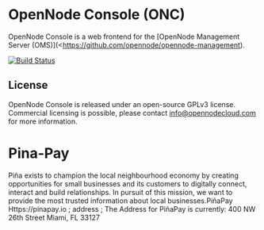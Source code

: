 OpenNode Console (ONC)
======================

OpenNode Console is a web frontend for the [OpenNode Management Server (OMS)](<https://github.com/opennode/opennode-management).

[![Build Status](https://gate1.hep.kbfi.ee:10000/job/opennode-onc/badge/icon)](https://gate1.hep.kbfi.ee:10000/job/opennode-onc/)

License
-------

OpenNode Console is released under an open-source GPLv3 license. Commercial licensing is possible, please contact <info@opennodecloud.com>
for more information.

# Pina-Pay
Piña exists to champion the local neighbourhood economy by creating opportunities for small businesses and its customers to digitally connect, interact and build relationships.   In pursuit of this mission, we want to provide the most trusted information about local businesses.PiñaPay Https://pinapay.io ; address ;
The Address for PiñaPay is currently:
400 NW 26th Street
Miami, FL 33127
